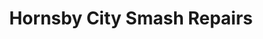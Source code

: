 ---
title: "Hornsby City Smash Repairs"
url: /hornsby/hornsby-city-smash-repairs/
shop: car repair
---